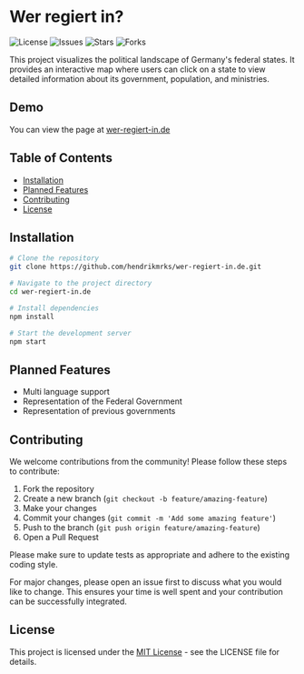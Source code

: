 # Wer regiert in?

![License](https://img.shields.io/github/license/hendrikmrks/wer-regiert-in.de)
![Issues](https://img.shields.io/github/issues/hendrikmrks/wer-regiert-in.de)
![Stars](https://img.shields.io/github/stars/hendrikmrks/wer-regiert-in.de)
![Forks](https://img.shields.io/github/forks/hendrikmrks/wer-regiert-in.de)

This project visualizes the political landscape of Germany's federal states. It provides an interactive map where users can click on a state to view detailed information about its government, population, and ministries.

## Demo

You can view the page at [wer-regiert-in.de](wer-regiert-in.de)

## Table of Contents

- [Installation](#installation)
- [Planned Features](#planned-features)
- [Contributing](#contributing)
- [License](#license)

## Installation

```bash
# Clone the repository
git clone https://github.com/hendrikmrks/wer-regiert-in.de.git

# Navigate to the project directory
cd wer-regiert-in.de

# Install dependencies
npm install

# Start the development server
npm start
```
## Planned Features

- Multi language support
- Representation of the Federal Government
- Representation of previous governments

## Contributing

We welcome contributions from the community! Please follow these steps to contribute:

1. Fork the repository
2. Create a new branch (`git checkout -b feature/amazing-feature`)
3. Make your changes
4. Commit your changes (`git commit -m 'Add some amazing feature'`)
5. Push to the branch (`git push origin feature/amazing-feature`)
6. Open a Pull Request

Please make sure to update tests as appropriate and adhere to the existing coding style.

For major changes, please open an issue first to discuss what you would like to change. This ensures your time is well spent and your contribution can be successfully integrated.

## License

This project is licensed under the [MIT License](LICENSE) - see the LICENSE file for details.